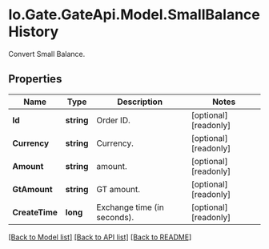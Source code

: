 
# Io.Gate.GateApi.Model.SmallBalanceHistory

Convert Small Balance.

## Properties

Name | Type | Description | Notes
------------ | ------------- | ------------- | -------------
**Id** | **string** | Order ID. | [optional] [readonly] 
**Currency** | **string** | Currency. | [optional] [readonly] 
**Amount** | **string** | amount. | [optional] [readonly] 
**GtAmount** | **string** | GT amount. | [optional] [readonly] 
**CreateTime** | **long** | Exchange time (in seconds). | [optional] [readonly] 

[[Back to Model list]](../README.md#documentation-for-models)
[[Back to API list]](../README.md#documentation-for-api-endpoints)
[[Back to README]](../README.md)
